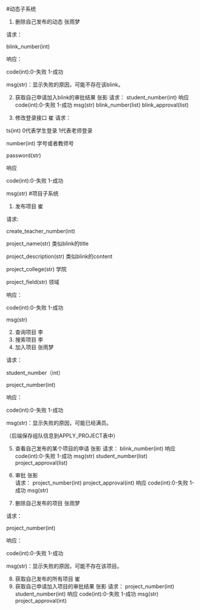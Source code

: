 #动态子系统
1. 删除自己发布的动态 张雨梦

请求：

blink_number(int)

响应：

code(int):0-失败 1-成功

msg(str)：显示失败的原因，可能不存在该blink。

2. 获取自己申请加入blink的审批结果  张影
请求：
student_number(int)
响应
code(int):0-失败 1-成功
msg(str)
blink_number(list)
blink_approval(list)

3. 修改登录接口 崔
请求：

ts(int) 0代表学生登录 1代表老师登录

number(int) 学号或者教师号

password(str) 

响应

code(int):0-失败 1-成功

msg(str)
#项目子系统

1. 发布项目 崔

请求:

create_teacher_number(int)

project_name(str) 类似blink的title

project_description(str) 类似blink的content

project_college(str) 学院

project_field(str) 领域

响应：

code(int):0-失败 1-成功

msg(str)

2. 查询项目 李
3. 搜索项目 李
4. 加入项目 张雨梦

请求：

student_number（int）

project_number(int)

响应：

code(int):0-失败 1-成功

msg(str)：显示失败的原因，可能已经满员。

（后端保存组队信息到APPLY_PROJECT表中）

5. 查看自己发布的某个项目的申请 张影
请求：
blink_number(int)
响应
code(int):0-失败 1-成功
msg(str)
student_number(list)
project_approval(list)
6. 审批 张影  
请求：
project_number(int)
project_approval(int)
响应
code(int):0-失败 1-成功
msg(str)

7. 删除自己发布的项目  张雨梦

请求：

project_number(int)

响应：

code(int):0-失败 1-成功

msg(str)：显示失败的原因，可能不存在该项目。

8. 获取自己发布的所有项目 崔
9. 获取自己申请加入项目的审批结果  张影
请求：
project_number(int)
student_number(int)
响应
code(int):0-失败 1-成功
msg(str)
project_approval(int)